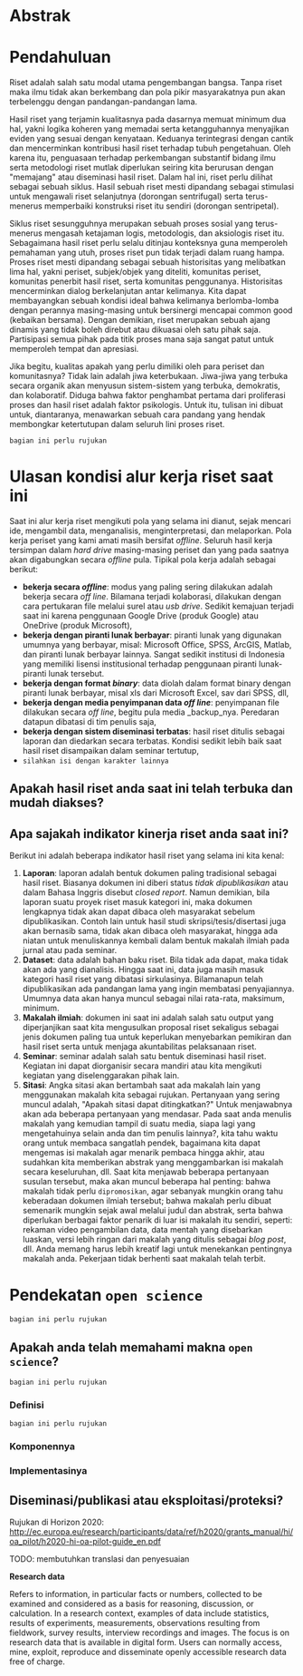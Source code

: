 # Abstrak 




# Pendahuluan

Riset adalah salah satu modal utama pengembangan bangsa. Tanpa riset maka ilmu tidak akan berkembang dan pola pikir masyarakatnya pun akan terbelenggu dengan pandangan-pandangan lama.

Hasil riset yang terjamin kualitasnya pada dasarnya memuat minimum dua
hal, yakni logika koheren yang memadai serta ketangguhannya menyajikan
eviden yang sesuai dengan kenyataan. Keduanya terintegrasi dengan
cantik dan mencerminkan kontribusi hasil riset terhadap tubuh
pengetahuan. Oleh karena itu, penguasaan terhadap perkembangan
substantif bidang ilmu serta metodologi riset mutlak diperlukan
seiring kita berurusan dengan "memajang" atau diseminasi hasil riset.
Dalam hal ini, riset perlu dilihat sebagai sebuah siklus. Hasil sebuah
riset mesti dipandang sebagai stimulasi untuk mengawali riset
selanjutnya (dorongan sentrifugal) serta terus-menerus memperbaiki
konstruksi riset itu sendiri (dorongan sentripetal).

Siklus riset sesungguhnya merupakan sebuah proses sosial yang
terus-menerus mengasah ketajaman logis, metodologis, dan aksiologis
riset itu. Sebagaimana hasil riset perlu selalu ditinjau konteksnya
guna memperoleh pemahaman yang utuh, proses riset pun tidak terjadi
dalam ruang hampa. Proses riset mesti dipandang sebagai sebuah
historisitas yang melibatkan lima hal, yakni periset, subjek/objek
yang diteliti, komunitas periset, komunitas penerbit hasil riset,
serta komunitas penggunanya. Historisitas mencerminkan dialog
berkelanjutan antar kelimanya. Kita dapat membayangkan sebuah kondisi
ideal bahwa kelimanya berlomba-lomba dengan perannya masing-masing
untuk bersinergi mencapai common good (kebaikan bersama). Dengan
demikian, riset merupakan sebuah ajang dinamis yang tidak boleh
direbut atau dikuasai oleh satu pihak saja. Partisipasi semua pihak
pada titik proses mana saja sangat patut untuk memperoleh tempat dan
apresiasi.

Jika begitu, kualitas apakah yang perlu dimiliki oleh para periset dan
komunitasnya? Tidak lain adalah jiwa keterbukaan. Jiwa-jiwa yang
terbuka secara organik akan menyusun sistem-sistem yang terbuka,
demokratis, dan kolaboratif. Diduga bahwa faktor penghambat pertama
dari proliferasi proses dan hasil riset adalah faktor psikologis.
Untuk itu, tulisan ini dibuat untuk, diantaranya, menawarkan sebuah
cara pandang yang hendak membongkar ketertutupan dalam seluruh lini
proses riset.

`bagian ini perlu rujukan`

# Ulasan kondisi alur kerja riset saat ini

Saat ini alur kerja riset mengikuti pola yang selama ini dianut, sejak mencari ide, mengambil data, menganalisis, menginterpretasi, dan melaporkan. Pola kerja periset yang kami amati masih bersifat _offline_. Seluruh hasil kerja tersimpan dalam _hard drive_ masing-masing periset dan yang pada saatnya akan digabungkan secara _offline_ pula.  Tipikal pola kerja adalah sebagai berikut:

* **bekerja secara _offline_**: modus yang paling sering dilakukan adalah bekerja secara _off line_. Bilamana terjadi kolaborasi, dilakukan dengan cara pertukaran file melalui surel atau _usb drive_. Sedikit kemajuan terjadi saat ini karena penggunaan Google Drive (produk Google) atau OneDrive (produk Microsoft),
* **bekerja dengan piranti lunak berbayar**: piranti lunak yang digunakan umumnya yang berbayar, misal: Microsoft Office, SPSS, ArcGIS, Matlab, dan piranti lunak berbayar lainnya. Sangat sedikit institusi di Indonesia yang memiliki lisensi institusional terhadap penggunaan piranti lunak-piranti lunak tersebut.
* **bekerja dengan format _binary_**: data diolah dalam format binary dengan piranti lunak berbayar, misal xls dari Microsoft Excel, sav dari SPSS, dll,
* **bekerja dengan media penyimpanan data _off line_**: penyimpanan file dilakukan secara _off line_, begitu pula media _backup_nya. Peredaran datapun dibatasi di tim penulis saja,
* **bekerja dengan sistem diseminasi terbatas**: hasil riset ditulis sebagai laporan dan diedarkan secara terbatas. Kondisi sedikit lebih baik saat hasil riset disampaikan dalam seminar tertutup,
* `silahkan isi dengan karakter lainnya`



## Apakah hasil riset anda saat ini telah terbuka dan mudah diakses?


## Apa sajakah indikator kinerja riset anda saat ini?

Berikut ini adalah beberapa indikator hasil riset yang selama ini kita kenal:
1. **Laporan**: laporan adalah bentuk dokumen paling tradisional sebagai hasil riset. Biasanya dokumen ini diberi status _tidak dipublikasikan_ atau dalam Bahasa Inggris disebut _closed report_. Namun demikian, bila laporan suatu proyek riset masuk kategori ini, maka dokumen lengkapnya tidak akan dapat dibaca oleh masyarakat sebelum dipublikasikan. Contoh lain untuk hasil studi skripsi/tesis/disertasi juga akan bernasib sama, tidak akan dibaca oleh masyarakat, hingga ada niatan untuk menuliskannya kembali dalam bentuk makalah ilmiah pada jurnal atau pada seminar.
2. **Dataset**: data adalah bahan baku riset. Bila tidak ada dapat, maka tidak akan ada yang dianalisis. Hingga saat ini, data juga masih masuk kategori hasil riset yang dibatasi sirkulasinya. Bilamanapun telah dipublikasikan ada pandangan lama yang ingin membatasi penyajiannya. Umumnya data akan hanya muncul sebagai nilai rata-rata, maksimum, minimum.
3. **Makalah ilmiah**: dokumen ini saat ini adalah salah satu output yang diperjanjikan saat kita mengusulkan proposal riset sekaligus sebagai jenis dokumen paling tua untuk keperlukan menyebarkan pemikiran dan hasil riset serta untuk menjaga akuntabilitas pelaksanaan riset. 
4. **Seminar**: seminar adalah salah satu bentuk diseminasi hasil riset. Kegiatan ini dapat diorganisir secara mandiri atau kita mengikuti kegiatan yang diselenggarakan pihak lain. 
5. **Sitasi**: Angka sitasi akan bertambah saat ada makalah lain yang menggunakan makalah kita sebagai rujukan. Pertanyaan yang sering muncul adalah, "Apakah sitasi dapat ditingkatkan?" Untuk menjawabnya akan ada beberapa pertanyaan yang mendasar. Pada saat anda menulis makalah yang kemudian tampil di suatu media, siapa lagi yang mengetahuinya selain anda dan tim penulis lainnya?, kita tahu waktu orang untuk membaca sangatlah pendek, bagaimana kita dapat mengemas isi makalah agar menarik pembaca hingga akhir, atau sudahkan kita memberikan abstrak yang menggambarkan isi makalah secara keseluruhan, dll. Saat kita menjawab beberapa pertanyaan susulan tersebut, maka akan muncul beberapa hal penting: bahwa makalah tidak perlu `dipromosikan`, agar sebanyak mungkin orang tahu keberadaan dokumen ilmiah tersebut; bahwa makalah perlu dibuat semenarik mungkin sejak awal melalui judul dan abstrak, serta bahwa diperlukan berbagai faktor penarik di luar isi makalah itu sendiri, seperti: rekaman video pengambilan data, data mentah yang disebarkan luaskan, versi lebih ringan dari makalah yang ditulis sebagai _blog post_, dll.  Anda memang harus lebih kreatif lagi untuk menekankan pentingnya makalah anda. Pekerjaan tidak berhenti saat makalah telah terbit.


# Pendekatan `open science` 

`bagian ini perlu rujukan`

## Apakah anda telah memahami makna `open science`?
`bagian ini perlu rujukan`

### Definisi
`bagian ini perlu rujukan`


### Komponennya


### Implementasinya

## Diseminasi/publikasi atau eksploitasi/proteksi?

Rujukan di Horizon 2020: http://ec.europa.eu/research/participants/data/ref/h2020/grants_manual/hi/oa_pilot/h2020-hi-oa-pilot-guide_en.pdf

TODO: membutuhkan translasi dan penyesuaian

**Research data**

Refers to information, in particular facts or numbers, collected to be examined and
considered as a basis for reasoning, discussion, or calculation.
In a research context, examples of data include statistics, results of experiments,
measurements, observations resulting from fieldwork, survey results, interview
recordings and images. The focus is on research data that is available in digital form.
Users can normally access, mine, exploit, reproduce and disseminate openly
accessible research data free of charge.
